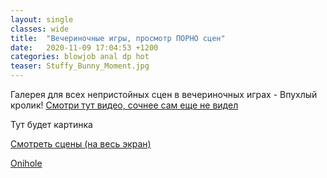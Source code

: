 ```yaml
---
layout: single
classes: wide
title:  "Вечериночные игры, просмотр ПОРНО сцен"
date:   2020-11-09 17:04:53 +1200
categories: blowjob anal dp hot
teaser: Stuffy_Bunny_Moment.jpg
---
```

Галерея для всех непристойных сцен в вечериночных играх - Впухлый кролик!
[Смотри тут видео, сочнее сам еще не видел](https://t.me/c/1176368763/73)

Тут будет картинка

[Смотреть сцены (на весь экран)](https://uploads.ungrounded.net/alternate/1393000/1393224_alternate_87460_r1.zip/)


[Onihole](https://uploads.ungrounded.net/603000/603921_Rock_Candy_[Onihole].swf)
